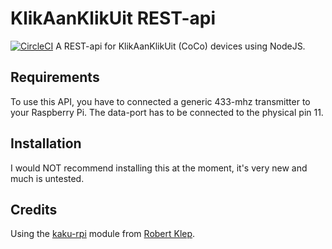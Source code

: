 # KlikAanKlikUit REST-api
[![CircleCI](https://circleci.com/gh/michadenheijer/kaku-rest-api.svg?style=svg&circle-token=e06c27eac7c9cff5ba9283b447023246fe4f204e)](https://circleci.com/gh/michadenheijer/kaku-rest-api)
A REST-api for KlikAanKlikUit (CoCo) devices using NodeJS.

## Requirements
To use this API, you have to connected a generic 433-mhz transmitter to your Raspberry Pi. The data-port has to be connected to the physical pin 11.

## Installation
I would NOT recommend installing this at the moment, it's very new and much is untested.

## Credits
Using the [kaku-rpi](https://github.com/robertklep/node-kaku-rpi) module from [Robert Klep](https://github.com/robertklep).
